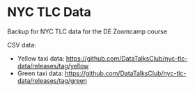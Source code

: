 # NYC TLC Data 

Backup for NYC TLC data for the DE Zoomcamp course

CSV data:

* Yellow taxi data: https://github.com/DataTalksClub/nyc-tlc-data/releases/tag/yellow
* Green taxi data: https://github.com/DataTalksClub/nyc-tlc-data/releases/tag/green
